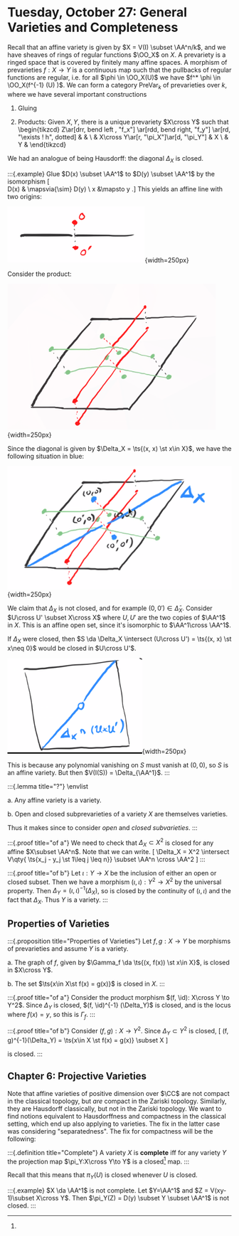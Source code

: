 # Tuesday, October 27: General Varieties and Completeness

Recall that an affine variety is given by $X = V(I) \subset \AA^n/k$, and we have sheaves of rings of regular functions $\OO_X$ on $X$.
A prevariety is a ringed space that is covered by finitely many affine spaces.
A morphism of prevarieties $f:X\to Y$ is a continuous map such that the pullbacks of regular functions are regular, i.e. for all $\phi \in \OO_X(U)$ we have $f^* \phi \in \OO_X(f^{-1} (U) )$.
We can form a category $\operatorname{PreVar}_k$ of prevarieties over $k$, where we have several important constructions

1. Gluing

2. Products:
  Given $X, Y$, there is a unique prevariety $X\cross Y$ such that
  \begin{tikzcd}
  Z\ar[drr, bend left , "f_x"] \ar[rdd, bend right, "f_y"] \ar[rd, "\exists ! h", dotted] &                                         & \\
                                                                                          & X\cross Y\ar[r, "\pi_X"]\ar[d, "\pi_Y"] & X \\
                                                                                          & Y                                       &
  \end{tikzcd}

We had an analogue of being Hausdorff: the diagonal $\Delta_X$ is closed.

:::{.example}
Glue $D(x) \subset \AA^1$ to $D(y) \subset \AA^1$ by the isomorphism 
\[  
D(x) & \mapsvia{\sim} D(y) \\
x &\mapsto y
.\]
This yields an affine line with two origins:

![Line with two origins.](figures/image_2020-10-27-09-47-27.png){width=250px}

Consider the product:

![Product of lines with two origins](figures/image_2020-10-27-09-51-10.png){width=250px}

Since the diagonal is given by $\Delta_X = \ts{(x, x) \st x\in X}$, we have the following situation in blue:

![Image](figures/image_2020-10-27-09-52-26.png){width=250px}

We claim that $\Delta_X$ is not closed, and for example $(0, 0') \in \bar{\Delta}_X$.
Consider $U\cross U' \subset X\cross X$ where $U, U'$ are the two copies of $\AA^1$ in $X$.
This is an affine open set, since it's isomorphic to $\AA^1\cross \AA^1$.

If $\Delta_X$ were closed, then $S \da \Delta_X \intersect (U\cross U') = \ts{(x, x) \st x\neq 0}$ would be closed in $U\cross U'$.

![Open diagonal in a product.](figures/image_2020-10-27-10-01-15.png){width=250px}

This is because any polynomial vanishing on $S$ must vanish at $(0, 0)$, so $S$ is an affine variety.
But then $V(I(S)) = \Delta_{\AA^1}$.
:::

:::{.lemma title="?"}
\envlist

a. Any affine variety is a variety.

b. Open and closed subprevarieties of a variety $X$ are themselves varieties.

Thus it makes since to consider *open* and *closed subvarieties*.
:::

:::{.proof title="of a"}
We need to check that $\Delta_X \subset X^2$ is closed for any affine $X\subset \AA^n$.
Note that we can write.
\[
\Delta_X = X^2 \intersect V\qty{ \ts{x_j - y_j \st 1\leq j \leq n}} \subset \AA^n \cross \AA^2
\]
:::

:::{.proof title="of b"}
Let $\iota:Y\to X$ be the inclusion of either an open or closed subset.
Then we have a morphism $(\iota, \iota): Y^2 \to X^2$ by the universal property.
Then $\Delta_Y = (\iota, \iota)^{-1} (\Delta_X)$, so is closed by the continuity of $(\iota, \iota)$ and the fact that $\Delta_X$.
Thus $Y$ is a variety.
:::

## Properties of Varieties

:::{.proposition title="Properties of Varieties"}
Let $f, g: X\to Y$ be morphisms of prevarieties and assume $Y$ is a variety.

a. The graph of $f$, given by $\Gamma_f \da \ts{(x, f(x)) \st x\in X}$, is closed in $X\cross Y$.

b. The set $\ts{x\in X\st f(x) = g(x)}$ is closed in $X$.
:::

:::{.proof title="of a"}
Consider the product morphism $(f, \id): X\cross Y \to Y^2$.
Since $\Delta_Y$ is closed, $(f, \id)^{-1} (\Delta_Y)$ is closed, and is the locus where $f(x) = y$, so this is $\Gamma_f$.
:::

:::{.proof title="of b"}
Consider $(f, g): X\to Y^2$.
Since $\Delta_Y \subset Y^2$ is closed, 
\[
(f, g)^{-1}(\Delta_Y) = \ts{x\in X \st f(x) = g(x)} \subset X
\]

is closed.
:::

## Chapter 6: Projective Varieties

Note that affine varieties of positive dimension over $\CC$ are not compact in the classical topology, but *are* compact in the Zariski topology.
Similarly, they are Hausdorff classically, but not in the Zariski topology.
We want to find notions equivalent to Hausdorffness and compactness in the classical setting, which end up also applying to varieties.
The fix in the latter case was considering "separatedness".
The fix for compactness will be the following:


:::{.definition title="Complete"}
A variety $X$ is **complete** iff for any variety $Y$ the projection map $\pi_Y:X\cross Y\to Y$ is a closed[^defn_of_closed_map] map.
:::

[^defn_of_closed_map]: 
Recall that this means that
$\pi_Y(U)$ is closed whenever $U$ is closed.

:::{.example}
$X \da \AA^1$ is not complete.
Let $Y=\AA^1$ and $Z = V(xy-1)\subset X\cross Y$.
Then $\pi_Y(Z) = D(y) \subset Y \subset \AA^1$ is not closed.
:::



